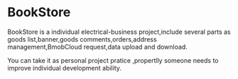 # BookStore
BookStore is a individual electrical-business project,include several parts as goods list,banner,goods comments,orders,address management,BmobCloud request,data upload and download. 

You can take it as personal project pratice ,propertlly someone needs to improve individual development ability.
